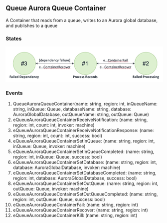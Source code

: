 ## Queue Aurora Queue Container

A Container that reads from a queue, writes to an Aurora global database, and publishes to a queue

### States

![Queue Aurora Queue Container States!](images/QAQContainerStates.jpg)

### Events

1. QueueAuroraQueueContainer(name: string, region: int, inQueueName: string, inQueue: Queue, databaseName: string, database: AuroraGlobalDatabase, outQueueName: string, outQueue: Queue)
2. eQueueAuroraQueueContainerReceiveNotification: (name: string, region: int, count: int, invoker: machine)
3. eQueueAuroraQueueContainerReceiveNotificationResponse: (name: string, region: int, count: int, success: bool)
4. eQueueAuroraQueueContainerSetInQueue: (name: string, region: int, inQueue: Queue, invoker: machine)
5. eQueueAuroraQueueContainerSetInQueueCompleted: (name: string, region: int, inQueue: Queue, success: bool)
6. eQueueAuroraQueueContainerSetDatabase: (name: string, region: int, database: AuroraGlobalDatabase, invoker: machine)
7. eQueueAuroraQueueContainerSetDatabaseCompleted: (name: string, region: int, database: AuroraGlobalDatabase, success: bool)
8. eQueueAuroraQueueContainerSetOutQueue: (name: string, region: int, outQueue: Queue, invoker: machine)
9. eQueueAuroraQueueContainerSetOutQueueCompleted: (name: string, region: int, outQueue: Queue, success: bool)
10. eQueueAuroraQueueContainerFail: (name: string, region: int)
11. eQueueAuroraQueueContainerRecover: (name: string, region: int)
12. eQueueAuroraQueueContainerKill: (name: string, region: int)